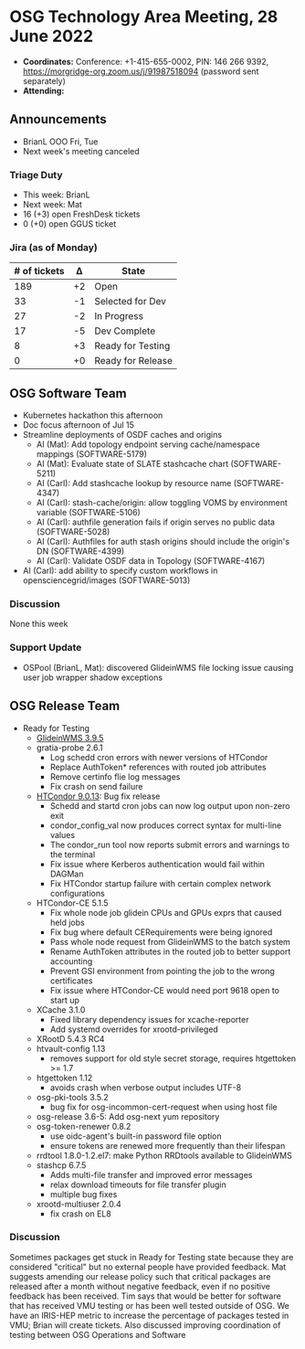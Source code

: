 # OSG Technology Area Meeting, 28 June 2022

-   **Coordinates:** Conference: +1-415-655-0002, PIN: 146 266 9392,
    <https://morgridge-org.zoom.us/j/91987518094> (password sent separately)
-   **Attending:** 

## Announcements

-  BrianL OOO Fri, Tue
-  Next week's meeting canceled

### Triage Duty

-   This week: BrianL
-   Next week: Mat
-   16 (+3) open FreshDesk tickets
-   0 (+0) open GGUS ticket

### Jira (as of Monday)

| # of tickets | &Delta; | State             |
|--------------|---------|-------------------|
| 189          | +2      | Open              |
| 33           | -1      | Selected for Dev  |
| 27           | -2      | In Progress       |
| 17           | -5      | Dev Complete      |
| 8            | +3      | Ready for Testing |
| 0            | +0      | Ready for Release |

## OSG Software Team

-   Kubernetes hackathon this afternoon
-   Doc focus afternoon of Jul 15
-   Streamline deployments of OSDF caches and origins
    -   AI (Mat): Add topology endpoint serving cache/namespace mappings (SOFTWARE-5179)
    -   AI (Mat): Evaluate state of SLATE stashcache chart (SOFTWARE-5211)
    -   AI (Carl): Add stashcache lookup by resource name (SOFTWARE-4347)
    -   AI (Carl): stash-cache/origin: allow toggling VOMS by environment variable (SOFTWARE-5106)
    -   AI (Carl): authfile generation fails if origin serves no public data (SOFTWARE-5028)
    -   AI (Carl): Authfiles for auth stash origins should include the origin's DN (SOFTWARE-4399)
    -   AI (Carl): Validate OSDF data in Topology (SOFTWARE-4167)
-   AI (Carl): add ability to specify custom workflows in opensciencegrid/images (SOFTWARE-5013)

### Discussion

None this week

### Support Update

-   OSPool (BrianL, Mat): discovered GlideinWMS file locking issue causing user job wrapper shadow exceptions

## OSG Release Team

-   Ready for Testing
    -   [GlideinWMS 3.9.5](https://glideinwms.fnal.gov/doc.v3_9_5/history.html#development)
    -   gratia-probe 2.6.1
        -   Log schedd cron errors with newer versions of HTCondor
        -   Replace AuthToken* references with routed job attributes
        -   Remove certinfo flie log messages
        -   Fix crash on send failure
    -   [HTCondor 9.0.13](https://htcondor.readthedocs.io/en/v9_0/version-history/stable-release-series-90.html#version-9-0-13): Bug fix release
        -   Schedd and startd cron jobs can now log output upon non-zero exit
        -   condor_config_val now produces correct syntax for multi-line values
        -   The condor_run tool now reports submit errors and warnings to the terminal
        -   Fix issue where Kerberos authentication would fail within DAGMan
        -   Fix HTCondor startup failure with certain complex network configurations
    -   HTCondor-CE 5.1.5
        -   Fix whole node job glidein CPUs and GPUs exprs that caused held jobs
        -   Fix bug where default CERequirements were being ignored
        -   Pass whole node request from GlideinWMS to the batch system
        -   Rename AuthToken attributes in the routed job to better support accounting
        -   Prevent GSI environment from pointing the job to the wrong certificates
        -   Fix issue where HTCondor-CE would need port 9618 open to start up
    -   XCache 3.1.0
        -   Fixed library dependency issues for xcache-reporter
        -   Add systemd overrides for xrootd-privileged
    -   XRootD 5.4.3 RC4
    -   htvault-config 1.13
        -   removes support for old style secret storage, requires htgettoken >= 1.7
    -   htgettoken 1.12
        -   avoids crash when verbose output includes UTF-8
    -   osg-pki-tools 3.5.2
        -   bug fix for osg-incommon-cert-request when using host file
    -   osg-release 3.6-5: Add osg-next yum repository
    -   osg-token-renewer 0.8.2
        -   use oidc-agent's built-in password file option
        -   ensure tokens are renewed more frequently than their lifespan
    -   rrdtool 1.8.0-1.2.el7: make Python RRDtools available to GlideinWMS
    -   stashcp 6.7.5
        -   Adds multi-file transfer and improved error messages
        -   relax download timeouts for file transfer plugin
        -   multiple bug fixes
    -   xrootd-multiuser 2.0.4
        -   fix crash on EL8

### Discussion

Sometimes packages get stuck in Ready for Testing state because they are considered "critical" but no external people have provided feedback.
Mat suggests amending our release policy such that critical packages are released after a month without negative feedback, even if no positive feedback has been received.
Tim says that would be better for software that has received VMU testing or has been well tested outside of OSG.
We have an IRIS-HEP metric to increase the percentage of packages tested in VMU; Brian will create tickets.
Also discussed improving coordination of testing between OSG Operations and Software
